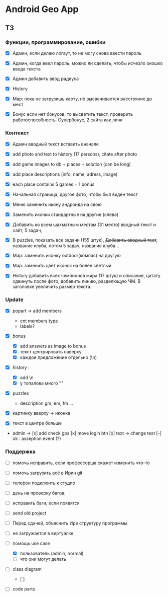 # Android Geo App 

## ТЗ


### Функции, программирование, ошибки

* [x] Админ, если делаю логаут, то не могу снова ввести пароль
* [x] Админ, когда ввел пароль, можно ли сделать, чтобы исчезло окошко ввода текста 
* [x] Админ добавить ввод радиуса

* [x] History

* [x] Map: пока не загрузишь карту, не высвечивается расстояние до мест 
* [x] Бонус если нет бонусов, то высветить текст, проверить работоспособность. Супербонус, 2 сайта как линк

### Контекст

* [x] Админ вводный текст вставить вначале
* [x] add photo and text to history (17 persons), citate after photo
* [x] add game images to db + places + solution (can be long)
* [x] add place descriptions (info, name, adress, image)
* [x] each place contains 5 games + 1 bonus

* [x] Начальная страница, другое фото, чтобы был виден текст
* [x] Меню заменить икону андроида на свою
* [x] Заменить иконки стандартные на другие (слева)
* [x] Добавить ко всем шахматным местам (31 место) вводный текст и сайт, 5 задач,
* [x] В puzzles, показать все задачи (155 штук), ~~Добавить вводный тест~~, название клуба, потом 5 задач, название клуба...

* [x] Map: заменить иконку outdoor(компас) на другую
* [x] Map: заменить цвет иконок на более светлый
* [x] History добавить всех чемпионов мира (17 штук) и описание, цитату сдвинуть после фото, добавить линию, разделющую ЧМ. В заголовке увеличить размер текста.

### Update 

* [x] popart -> add members
    * cnt members type
    * labels?

* [x] bonus
   * [x] add answers as image to bonus
   * [x] текст центрировать наверху
   * [x] каждое предложение отдельно (\n)

* [x] history :
    * [x] add \n
    * [x] у топалова много ""

* [x] puzzles
    * description gm, em, fm  ...

* [x] картинку вверху -> иконка
* [x] текст в центре больше


*  admin ->
   [x] add check gps
   [x] move login btn
   [x] text -> change text
   [-] ok : asseption event (?)



### Поддержка

* [ ] помочь исправить, если профессорша скажет изменить что-то
* [ ] помочь загрузить всё в Ирин git
* [ ] телефон подклюить к студио 
* [ ] день на проверку багов.
* [ ] исправить баги, если появятся
* [ ] send old project
* [ ] Перед сдачей, объяснить Ире структуру программы
* [ ] не загружается в виртуалке

* [ ] помощь use case 
    * [x] пользователь (admin, normal)
    * [ ] что они могут делать 

* [ ] class diagram
    * [ ] 
    
* [ ] code parts 


